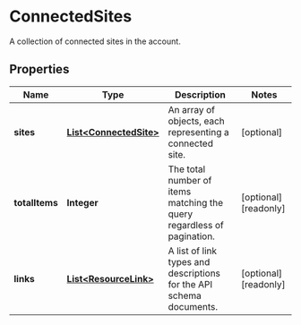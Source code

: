 

# ConnectedSites

A collection of connected sites in the account.

## Properties

| Name | Type | Description | Notes |
|------------ | ------------- | ------------- | -------------|
|**sites** | [**List&lt;ConnectedSite&gt;**](ConnectedSite.md) | An array of objects, each representing a connected site. |  [optional] |
|**totalItems** | **Integer** | The total number of items matching the query regardless of pagination. |  [optional] [readonly] |
|**links** | [**List&lt;ResourceLink&gt;**](ResourceLink.md) | A list of link types and descriptions for the API schema documents. |  [optional] [readonly] |



